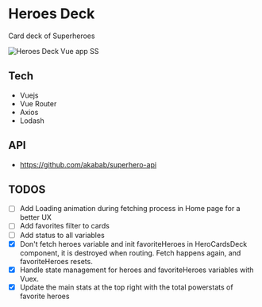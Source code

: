 # Heroes Deck
Card deck of Superheroes

![Heroes Deck Vue app SS](https://i.postimg.cc/jdsQgGqP/Screen-Shot-2019-03-24-at-11-07-32.png "Heroes Deck Vue app")

## Tech
* Vuejs
* Vue Router
* Axios
* Lodash

## API
* https://github.com/akabab/superhero-api

## TODOS

- [ ] Add Loading animation during fetching process in Home page for a better UX
- [ ] Add favorites filter to cards
- [ ] Add status to all variables
- [x] Don't fetch heroes variable and init favoriteHeroes in HeroCardsDeck component, it is destroyed when routing. Fetch happens again, and favoriteHeroes resets.
- [x] Handle state management for heroes and favoriteHeroes variables with Vuex.
- [x] Update the main stats at the top right with the total powerstats of favorite heroes
